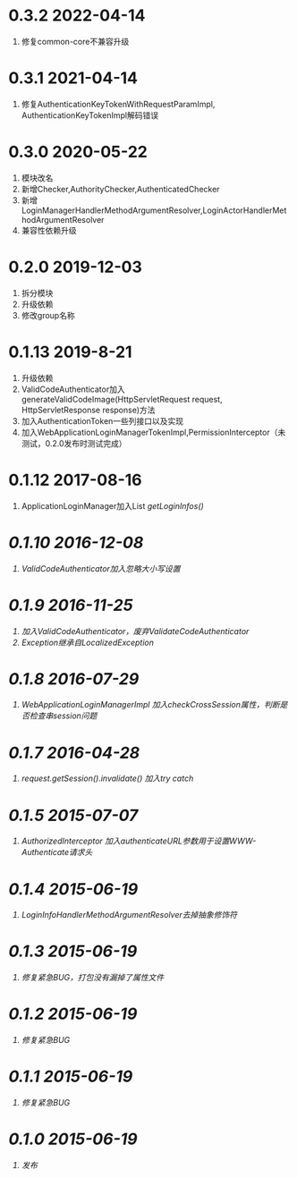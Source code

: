 # 0.3.2 2022-04-14 
1. 修复common-core不兼容升级

# 0.3.1 2021-04-14

1. 修复AuthenticationKeyTokenWithRequestParamImpl, AuthenticationKeyTokenImpl解码错误
    
# 0.3.0 2020-05-22
1. 模块改名
2. 新增Checker,AuthorityChecker,AuthenticatedChecker
3. 新增LoginManagerHandlerMethodArgumentResolver,LoginActorHandlerMethodArgumentResolver
4. 兼容性依赖升级

# 0.2.0 2019-12-03
1. 拆分模块
2. 升级依赖
3. 修改group名称

# 0.1.13 2019-8-21
1. 升级依赖
2. ValidCodeAuthenticator加入generateValidCodeImage(HttpServletRequest request, HttpServletResponse response)方法
3. 加入AuthenticationToken一些列接口以及实现
4. 加入WebApplicationLoginManagerTokenImpl,PermissionInterceptor（未测试，0.2.0发布时测试完成）
    
# 0.1.12 2017-08-16
1. ApplicationLoginManager加入List<I> getLoginInfos()
    
# 0.1.10 2016-12-08 
1. ValidCodeAuthenticator加入忽略大小写设置
    
# 0.1.9 2016-11-25
1. 加入ValidCodeAuthenticator，废弃ValidateCodeAuthenticator
2. Exception继承自LocalizedException

# 0.1.8 2016-07-29
1. WebApplicationLoginManagerImpl 加入checkCrossSession属性，判断是否检查串session问题

# 0.1.7 2016-04-28 
1. request.getSession().invalidate() 加入try catch

# 0.1.5 2015-07-07 
1. AuthorizedInterceptor 加入authenticateURL参数用于设置WWW-Authenticate请求头

# 0.1.4 2015-06-19 
1. LoginInfoHandlerMethodArgumentResolver去掉抽象修饰符

# 0.1.3 2015-06-19 
1. 修复紧急BUG，打包没有漏掉了属性文件

# 0.1.2 2015-06-19
1. 修复紧急BUG

# 0.1.1 2015-06-19 
1. 修复紧急BUG

# 0.1.0 2015-06-19
1. 发布